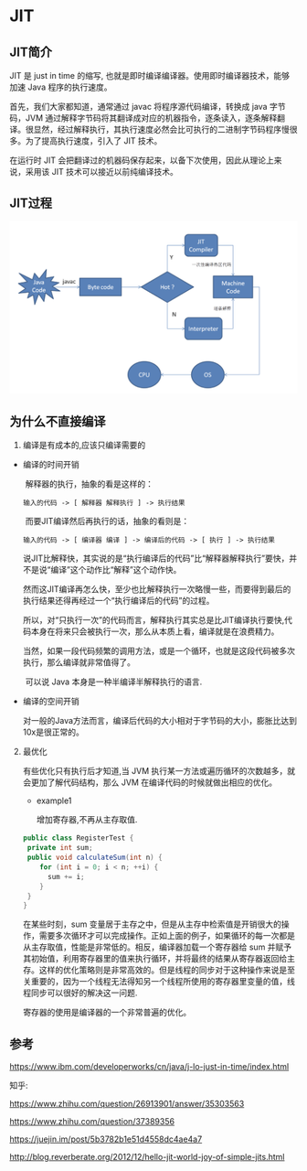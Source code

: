 # JIT


## JIT简介

JIT 是 just in time 的缩写, 也就是即时编译编译器。使用即时编译器技术，能够加速 Java 程序的执行速度。

首先，我们大家都知道，通常通过 javac 将程序源代码编译，转换成 java 字节码，JVM 通过解释字节码将其翻译成对应的机器指令，逐条读入，逐条解释翻译。很显然，经过解释执行，其执行速度必然会比可执行的二进制字节码程序慢很多。为了提高执行速度，引入了 JIT 技术。

在运行时 JIT 会把翻译过的机器码保存起来，以备下次使用，因此从理论上来说，采用该 JIT 技术可以接近以前纯编译技术。



## JIT过程

![image-20190515174413632](JIT/image-20190515174413632.png)





## 为什么不直接编译

1. 编译是有成本的,应该只编译需要的	

  - 编译的时间开销

    ​     解释器的执行，抽象的看是这样的：

    ```text
    输入的代码 -> [ 解释器 解释执行 ] -> 执行结果
    ```

    ​     而要JIT编译然后再执行的话，抽象的看则是：

    ```text
    输入的代码 -> [ 编译器 编译 ] -> 编译后的代码 -> [ 执行 ] -> 执行结果
    ```

    ​     说JIT比解释快，其实说的是“执行编译后的代码”比“解释器解释执行”要快，并不是说“编译”这个动作比“解释”这个动作快。

    然而这JIT编译再怎么快，至少也比解释执行一次略慢一些，而要得到最后的执行结果还得再经过一个“执行编译后的代码”的过程。

    ​     所以，对“只执行一次”的代码而言，解释执行其实总是比JIT编译执行要快,代码本身在将来只会被执行一次，那么从本质上看，编译就是在浪费精力。

    ​     当然，如果一段代码频繁的调用方法，或是一个循环，也就是这段代码被多次执行，那么编译就非常值得了。

    ​     可以说 Java 本身是一种半编译半解释执行的语言.

  - 编译的空间开销

    ​	对一般的Java方法而言，编译后代码的大小相对于字节码的大小，膨胀比达到10x是很正常的。

2. 最优化
  
    有些优化只有执行后才知道,当 JVM 执行某一方法或遍历循环的次数越多，就会更加了解代码结构，那么 JVM 在编译代码的时候就做出相应的优化。
    
    
    - example1
    
      增加寄存器,不再从主存取值.
    
    ```java
    public class RegisterTest {
     private int sum;
     public void calculateSum(int n) {
        for (int i = 0; i < n; ++i) {
          sum += i;
        }
     }
    }
    ```
    
    在某些时刻，sum 变量居于主存之中，但是从主存中检索值是开销很大的操作，需要多次循环才可以完成操作。正如上面的例子，如果循环的每一次都是从主存取值，性能是非常低的。相反，编译器加载一个寄存器给 sum 并赋予其初始值，利用寄存器里的值来执行循环，并将最终的结果从寄存器返回给主存。这样的优化策略则是非常高效的。但是线程的同步对于这种操作来说是至关重要的，因为一个线程无法得知另一个线程所使用的寄存器里变量的值，线程同步可以很好的解决这一问题.
    
    寄存器的使用是编译器的一个非常普遍的优化。  

## 参考

https://www.ibm.com/developerworks/cn/java/j-lo-just-in-time/index.html

知乎:

https://www.zhihu.com/question/26913901/answer/35303563

https://www.zhihu.com/question/37389356



https://juejin.im/post/5b3782b1e51d4558dc4ae4a7

http://blog.reverberate.org/2012/12/hello-jit-world-joy-of-simple-jits.html

